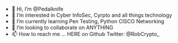 - 👋 Hi, I’m @Pedalknife
- 👀 I’m interested in Cyber InfoSec, Cyrpto and all things technology
- 🌱 I’m currently learning Pen Testing, Python CISCO Networking
- 💞️ I’m looking to collaborate on ANYTHING
- 📫 How to reach me ... HERE on Github 
  Twitter: @RobCrypto_

<!---
Pedalknife/Pedalknife is a ✨ special ✨ repository because its `README.md` (this file) appears on your GitHub profile.
You can click the Preview link to take a look at your changes.
--->
